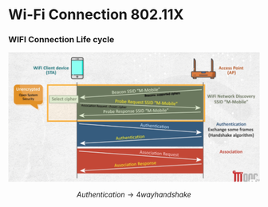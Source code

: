 # Wi-Fi Connection 802.11X

### **WIFI Connection Life cycle**

![image.png](<../.gitbook/assets/image (2) (1) (1).png>)

$$
Authentication → 4 way handshake
$$

